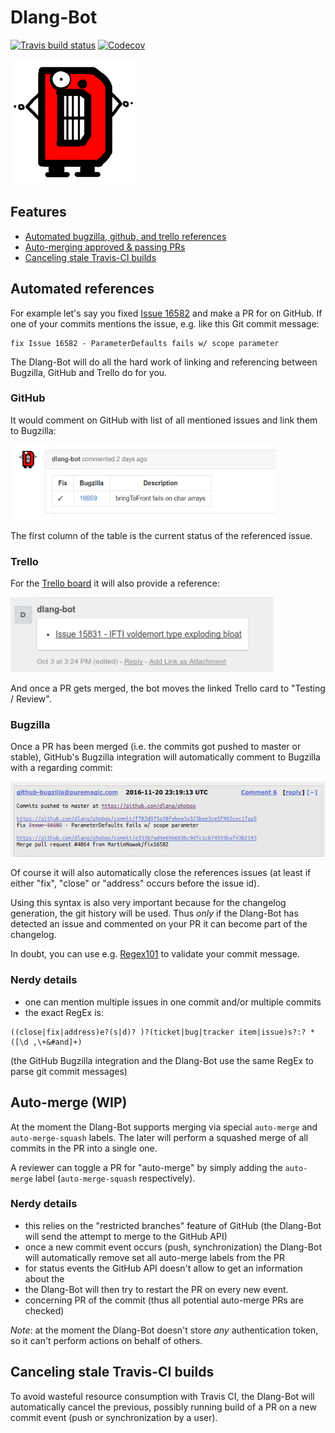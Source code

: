 # Dlang-Bot

[![Travis build status](https://travis-ci.org/dlang-bots/dlang-bot.svg?branch=master)](https://travis-ci.org/dlang-bots/dlang-bot)
[![Codecov](https://img.shields.io/codecov/c/github/dlang-bots/dlang-bot/master.svg)](https://codecov.io/gh/dlang-bots/dlang-bot)

<img alt="dlang-bot" height="200px" src="public/img/dlang_bot.png" />

Features
--------

- [Automated bugzilla, github, and trello references](#automated-references)
- [Auto-merging approved & passing PRs](#auto-merge)
- [Canceling stale Travis-CI builds](#canceling-stale)


<a name="automated-references" />

Automated references
--------------------

For example let's say you fixed [Issue 16582](https://issues.dlang.org/show_bug.cgi?id=16582)
and make a PR for on GitHub.
If one of your commits mentions the issue, e.g. like this Git commit message:

```
fix Issue 16582 - ParameterDefaults fails w/ scope parameter
```

The Dlang-Bot will do all the hard work of linking and referencing
between Bugzilla, GitHub and Trello do for you.

### GitHub

It would comment on GitHub with list of all mentioned issues and link them to Bugzilla:

<img alt="dlang-bot-github" height="120px" src="public/img/dlang_bot_github_comment.png" />

The first column of the table is the current status of the referenced issue.

### Trello

For the [Trello board](https://trello.com/b/XoFjxiqG/active) it will also provide a
reference:

<img alt="dlang-bot-trello" height="120px" src="public/img/dlang_bot_trello_comment.png" />

And once a PR gets merged, the bot moves the linked Trello card to "Testing / Review".

### Bugzilla

Once a PR has been merged (i.e. the commits got pushed to master or stable),
GitHub's Bugzilla integration will automatically comment to Bugzilla with a regarding commit:

<img alt="dlang-bot-bugzilla" height="120px" src="public/img/dlang_bot_bugzilla_comment.png" />

Of course it will also automatically close the references issues (at least if either
"fix", "close" or "address" occurs before the issue id).

Using this syntax is also very important because for the changelog generation, the
git history will be used. Thus _only_ if the Dlang-Bot has detected an issue
and commented on your PR it can become part of the changelog.

In doubt, you can use e.g. [Regex101](https://regex101.com/r/aI0Rp6/5) to validate your commit message.

### Nerdy details

- one can mention multiple issues in one commit and/or multiple commits
- the exact RegEx is:

```
((close|fix|address)e?(s|d)? )?(ticket|bug|tracker item|issue)s?:? *([\d ,\+&#and]+)
```

(the GitHub Bugzilla integration and the Dlang-Bot use the same RegEx to parse
git commit messages)

<a name="auto-merge" />

Auto-merge (WIP)
---------------

At the moment the Dlang-Bot supports merging via special `auto-merge` and
`auto-merge-squash` labels. The later will perform a squashed merge of all commits
in the PR into a single one.

A reviewer can toggle a PR for "auto-merge" by simply adding the `auto-merge` label
(`auto-merge-squash` respectively).


### Nerdy details

- this relies on the "restricted branches" feature of GitHub (the Dlang-Bot will
send the attempt to merge to the GitHub API)
- once a new commit event occurs (push, synchronization) the Dlang-Bot will
automatically remove set all auto-merge labels from the PR
- for status events the GitHub API doesn't allow to get an information about the
- the Dlang-Bot will then try to restart the PR on every new event.
- concerning PR of the commit (thus all potential auto-merge PRs are checked)

_Note_: at the moment the Dlang-Bot doesn't store _any_ authentication token, so
it can't perform actions on behalf of others.

<a name="canceling-state" />

Canceling stale Travis-CI builds
--------------------------------

To avoid wasteful resource consumption with Travis CI,
the Dlang-Bot will automatically cancel the previous, possibly running build of
a PR on a new commit event (push or synchronization by a user).
